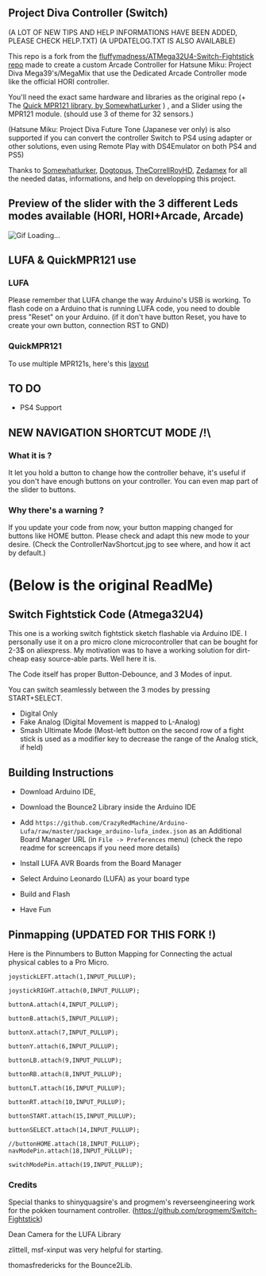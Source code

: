 ## Project Diva Controller (Switch)

(A LOT OF NEW TIPS AND HELP INFORMATIONS HAVE BEEN ADDED, PLEASE CHECK HELP.TXT)
(A UPDATELOG.TXT IS ALSO AVAILABLE)

This repo is a fork from the [fluffymadness/ATMega32U4-Switch-Fightstick repo](https://github.com/fluffymadness/ATMega32U4-Switch-Fightstick)
made to create a custom Arcade Controller for Hatsune Miku: Project Diva Mega39's/MegaMix that use the Dedicated Arcade Controller mode like the official HORI controller.

You'll need the exact same hardware and libraries as the original repo (+ The [Quick MPR121 library, by SomewhatLurker](https://github.com/somewhatlurker/QuickMpr121) ) , and a Slider using the MPR121 module. (should use 3 of theme for 32 sensors.)

(Hatsune Miku: Project Diva Future Tone (Japanese ver only) is also supported if you can convert the controller Switch to PS4 using adapter or other solutions, even using Remote Play with DS4Emulator on both PS4 and PS5)

Thanks to [Somewhatlurker](https://github.com/somewhatlurker), [Dogtopus](https://github.com/dogtopus/), [TheCorrellRoyHD](https://twitter.com/correllroy), [Zedamex](https://www.youtube.com/channel/UCZ-jUHyriPCuebtpx48MPdQ) for all the needed datas, informations, and help on developping this project.

## Preview of the slider with the 3 different Leds modes available (HORI, HORI+Arcade, Arcade)
![Gif Loading...](ezgif-1-74ecb11183.gif)


## LUFA & QuickMPR121 use
### LUFA
Please remember that LUFA change the way Arduino's USB is working.
To flash code on a Arduino that is running LUFA code, you need to double press "Reset" on your Arduino. (if it don't have button Reset, you have to create your own button, connection RST to GND)

### QuickMPR121
To use multiple MPR121s, here's this [layout](https://user-images.githubusercontent.com/22883203/132257503-b0a68036-46a7-43d3-a15f-b2952b6a3bcc.png)


## TO DO
- PS4 Support

## NEW NAVIGATION SHORTCUT MODE /!\
### What it is ?
It let you hold a button to change how the controller behave, it's useful if you don't have enough buttons on your controller.
You can even map part of the slider to buttons.

### Why there's a warning ?
If you update your code from now, your button mapping changed for buttons like HOME button.
Please check and adapt this new mode to your desire.
(Check the ControllerNavShortcut.jpg to see where, and how it act by default.)

# (Below is the original ReadMe)

## Switch Fightstick Code (Atmega32U4)

This one is a working switch fightstick sketch
flashable via Arduino IDE. I personally use it on a pro micro clone microcontroller that can be bought for 2-3$ on aliexpress. My motivation was to have a working solution for dirt-cheap easy source-able parts. Well here it is. 

The Code itself has proper Button-Debounce, and 3 Modes of input.

You can switch seamlessly between the 3 modes by pressing START+SELECT. 

- Digital Only
- Fake Analog (Digital Movement is mapped to L-Analog)
- Smash Ultimate Mode (Most-left button on the second row of a fight stick is used as a modifier key to decrease the range of the Analog stick, if held)

## Building Instructions

- Download Arduino IDE, 

- Download the Bounce2 Library inside the Arduino IDE
- Add `https://github.com/CrazyRedMachine/Arduino-Lufa/raw/master/package_arduino-lufa_index.json` as an Additional Board Manager URL (in `File -> Preferences` menu)
(check the repo readme for screencaps if you need more details)
- Install LUFA AVR Boards from the Board Manager
- Select Arduino Leonardo (LUFA) as your board type
- Build and Flash
- Have Fun

## Pinmapping (UPDATED FOR THIS FORK !)

Here is the Pinnumbers to Button Mapping for Connecting the actual physical cables to a Pro Micro.
	

	joystickLEFT.attach(1,INPUT_PULLUP);

	joystickRIGHT.attach(0,INPUT_PULLUP);

	buttonA.attach(4,INPUT_PULLUP);

	buttonB.attach(5,INPUT_PULLUP);

	buttonX.attach(7,INPUT_PULLUP);

	buttonY.attach(6,INPUT_PULLUP);

	buttonLB.attach(9,INPUT_PULLUP);

	buttonRB.attach(8,INPUT_PULLUP);

	buttonLT.attach(16,INPUT_PULLUP);

	buttonRT.attach(10,INPUT_PULLUP);

	buttonSTART.attach(15,INPUT_PULLUP);

	buttonSELECT.attach(14,INPUT_PULLUP);

	//buttonHOME.attach(18,INPUT_PULLUP);
	navModePin.attach(18,INPUT_PULLUP);
	
	switchModePin.attach(19,INPUT_PULLUP);

### Credits

Special thanks to shinyquagsire's and progmem's reverseengineering work for the pokken tournament controller. (https://github.com/progmem/Switch-Fightstick)

Dean Camera for the LUFA Library

zlittell, msf-xinput was very helpful for starting.

thomasfredericks for the Bounce2Lib.
